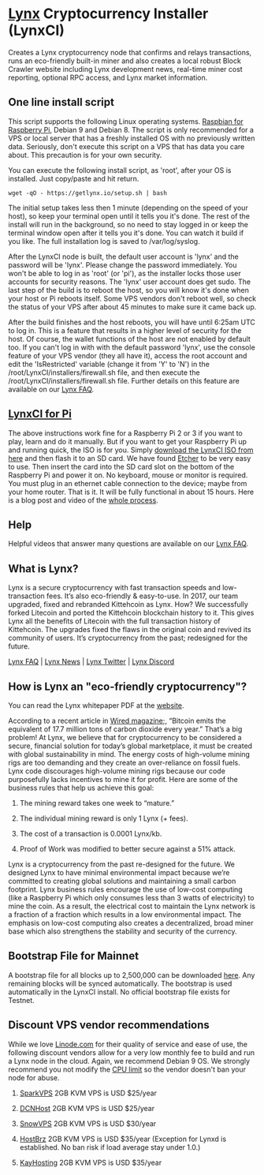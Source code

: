 # [Lynx](https://getlynx.io) Cryptocurrency Installer (LynxCI)

Creates a Lynx cryptocurrency node that confirms and relays transactions, runs an eco-friendly built-in miner and also creates a local robust Block Crawler website including Lynx development news, real-time miner cost reporting, optional RPC access, and Lynx market information.

## One line install script

This script supports the following Linux operating systems. [Raspbian for Raspberry Pi](https://www.raspberrypi.org/downloads/raspbian/), Debian 9 and Debian 8. The script is only recommended for a VPS or local server that has a freshly installed OS with no previously written data. Seriously, don't execute this script on a VPS that has data you care about. This precaution is for your own security.

You can execute the following install script, as 'root', after your OS is installed. Just copy/paste and hit return. 
```
wget -qO - https://getlynx.io/setup.sh | bash
```
The initial setup takes less then 1 minute (depending on the speed of your host), so keep your terminal open until it tells you it's done. The rest of the install will run in the background, so no need to stay logged in or keep the terminal window open after it tells you it's done. You can watch it build if you like. The full installation log is saved to /var/log/syslog.

After the LynxCI node is built, the default user account is 'lynx' and the password will be 'lynx'. Please change the password immediately. You won't be able to log in as 'root' (or 'pi'), as the installer locks those user accounts for security reasons. The 'lynx' user account does get sudo. The last step of the build is to reboot the host, so you will know it's done when your host or Pi reboots itself. Some VPS vendors don't reboot well, so check the status of your VPS after about 45 minutes to make sure it came back up. 

After the build finishes and the host reboots, you will have until 6:25am UTC to log in. This is a feature that results in a higher level of security for the host. Of course, the wallet functions of the host are not enabled by default too. If you can't log in with with the default password 'lynx', use the console feature of your VPS vendor (they all have it), access the root account and edit the 'IsRestricted' variable (change it from 'Y' to 'N') in the /root/LynxCI/installers/firewall.sh file, and then execute the /root/LynxCI/installers/firewall.sh file. Further details on this feature are available on our [Lynx FAQ](https://getlynx.io/faq/).

## [LynxCI for Pi](http://cdn.getlynx.io/LynxCI.tar.gz)

The above instructions work fine for a Raspberry Pi 2 or 3 if you want to play, learn and do it manually. But if you want to get your Raspberry Pi up and running quick, the ISO is for you. Simply [download the LynxCI ISO from here](https://getlynx.io/downloads/) and then flash it to an SD card. We have found [Etcher](https://etcher.io) to be very easy to use. Then insert the card into the SD card slot on the bottom of the Raspberry Pi and power it on. No keyboard, mouse or monitor is required. You must plug in an ethernet cable connection to the device; maybe from your home router. That is it. It will be fully functional in about 15 hours. Here is a blog post and video of the [whole process](https://getlynx.io/can-non-techies-mine-lynx-crypto/).

## Help

Helpful videos that answer many questions are available on our [Lynx FAQ](https://getlynx.io/faq/).

## What is Lynx?

Lynx is a secure cryptocurrency with fast transaction speeds and low-transaction fees. It’s also eco-friendly & easy-to-use. In 2017, our team upgraded, fixed and rebranded Kittehcoin as Lynx. How? We successfully forked Litecoin and ported the Kittehcoin blockchain history to it. This gives Lynx all the benefits of Litecoin with the full transaction history of Kittehcoin. The upgrades fixed the flaws in the original coin and revived its community of users. It’s cryptocurrency from the past; redesigned for the future.

[Lynx FAQ](https://getlynx.io/faq/) | [Lynx News](https://getlynx.io/news/) | [Lynx Twitter](https://twitter.com/GetlynxIo) | [Lynx Discord](https://discord.gg/5cM3NTF)

## How is Lynx an "eco-friendly cryptocurrency"?

You can read the Lynx whitepaper PDF at the [website](https://getlynx.io).

According to a recent article in [Wired magazine](https://www.wired.com/story/bitcoin-global-warming/);, “Bitcoin emits the equivalent of 17.7 million tons of carbon dioxide every year.” That’s a big problem! At Lynx, we believe that for cryptocurrency to be considered a secure, financial solution for today’s global marketplace, it must be created with global sustainability in mind. The energy costs of high-volume mining rigs are too demanding and they create an over-reliance on fossil fuels. Lynx code discourages high-volume mining rigs because our code purposefully lacks incentives to mine it for profit. Here are some of the business rules that help us achieve this goal:

1. The mining reward takes one week to “mature.”

2. The individual mining reward is only 1 Lynx (+ fees).

3. The cost of a transaction is 0.0001 Lynx/kb.

4. Proof of Work was modified to better secure against a 51% attack.

Lynx is a cryptocurrency from the past re-designed for the future. We designed Lynx to have minimal environmental impact because we’re committed to creating global solutions and maintaining a small carbon footprint. Lynx business rules encourage the use of low-cost computing (like a Raspberry Pi which only consumes less than 3 watts of electricity) to mine the coin. As a result, the electrical cost to maintain the Lynx network is a fraction of a fraction which results in a low environmental impact. The emphasis on low-cost computing also creates a decentralized, broad miner base which also strengthens the stability and security of the currency.

## Bootstrap File for Mainnet

A bootstrap file for all blocks up to 2,500,000 can be downloaded [here](https://github.com/getlynx/Lynx/releases/tag/v0.16.3.5). Any remaining blocks will be synced automatically. The bootstrap is used automatically in the LynxCI install. No official bootstrap file exists for Testnet.

## Discount VPS vendor recommendations

While we love [Linode.com](https://www.linode.com) for their quality of service and ease of use, the following discount vendors allow for a very low monthly fee to build and run a Lynx node in the cloud. Again, we recommend Debian 9 OS. We strongly recommend you not modify the [CPU limit](https://getlynx.io/can-the-integrated-miner-in-lynx-be-disabled/) so the vendor doesn't ban your node for abuse.

1. [SparkVPS](https://www.sparkvps.com/crm/cart.php?a=add&pid=180) 2GB KVM VPS is USD $25/year

2. [DCNHost](https://my.dcnhost.com/cart.php?a=add&pid=150) 2GB KVM VPS is USD $25/year

3. [SnowVPS](https://www.snowvps.com/portal/cart.php?a=add&pid=93) 2GB KVM VPS is USD $30/year

4. [HostBrz](https://www.hostbrz.com/portal/cart.php?a=add&pid=137&billingcycle=triennially) 2GB KVM VPS is USD $35/year (Exception for Lynxd is established. No ban risk if load average stay under 1.0.)

5. [KayHosting](https://clients.kayhosting.com/cart.php?a=add&pid=104) 2GB KVM VPS is USD $35/year
